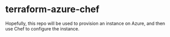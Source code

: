 # terraform-azure-chef

Hopefully, this repo will be used to provision an instance on Azure, and then use Chef to configure the instance. 
